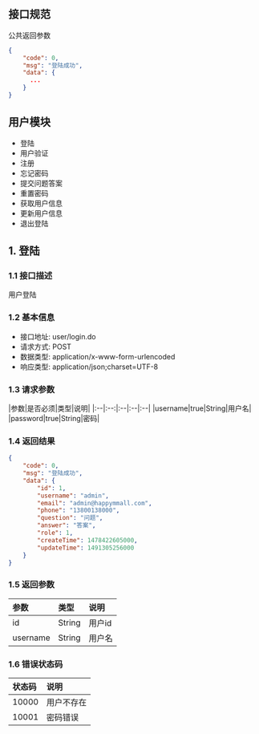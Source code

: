 ## 接口规范

公共返回参数

```json
{
    "code": 0,
    "msg": "登陆成功",
    "data": {
      ...
    }
}
```

## 用户模块

- 登陆
- 用户验证
- 注册
- 忘记密码
- 提交问题答案
- 重置密码
- 获取用户信息
- 更新用户信息
- 退出登陆

## 1. 登陆

### 1.1 接口描述

用户登陆

### 1.2 基本信息

- 接口地址: user/login.do
- 请求方式: POST
- 数据类型: application/x-www-form-urlencoded
- 响应类型: application/json;charset=UTF-8

### 1.3 请求参数

|参数|是否必须|类型|说明|
|:--|:--:|:--|:--|:--|
|username|true|String|用户名|
|password|true|String|密码|

### 1.4 返回结果

```json
{
    "code": 0,
    "msg": "登陆成功",
    "data": {
        "id": 1,
        "username": "admin",
        "email": "admin@happymmall.com",
        "phone": "13800138000",
        "question": "问题",
        "answer": "答案",
        "role": 1,
        "createTime": 1478422605000,
        "updateTime": 1491305256000
    }
}
```

### 1.5 返回参数

|参数|类型|说明|
|:--|:--|:--|
|id|String|用户id|
|username|String|用户名|

### 1.6 错误状态码

|状态码|说明|
|:--|:--|
|10000|用户不存在|
|10001|密码错误|